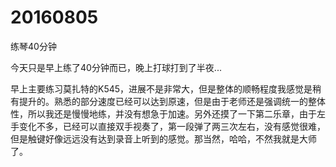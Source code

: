 # 20160805

练琴40分钟

今天只是早上练了40分钟而已，晚上打球打到了半夜...

早上主要练习莫扎特的K545，进展不是非常大，但是整体的顺畅程度我感觉是稍有提升的。熟悉的部分速度已经可以达到原速，但是由于老师还是强调统一的整体性，所以我还是慢慢地练，并没有想急于加速。另外还摸了一下第二乐章，由于左手变化不多，已经可以直接双手视奏了，第一段弹了两三次左右，没有感觉很难，但是触键好像远远没有达到录音上听到的感觉。那当然，哈哈，不然我就是大师了。
